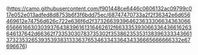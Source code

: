 (https://camo.githubusercontent.com/f901448ce6446c0606132ac09799c017e052e013adfed8d8753b6f3f6bdd75ec/68747470733a2f2f36342e6d656469612e74756d626c722e636f6d2f37326639396462363330663436306665666166303039376438396161316462612f663335393066336436616263646137642d66362f73353030783735302f353862353531383963333436613732353265393539383133363765346334336434336665666666332e67696676)
